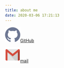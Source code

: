 ```yaml
---
title: about me
date: 2020-03-06 17:21:13
---
```


<img src="index/github.png" alt="github" style="zoom: 25%;" />[GitHub](https://github.com/Starrynightzyq)

<img src="index/gmail.png" alt="gmail" style="zoom:25%;" />[mail](mailto:starrynightzyq@gmail.com)

